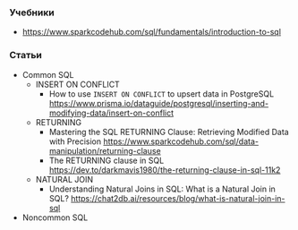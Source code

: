 ### Учебники

- https://www.sparkcodehub.com/sql/fundamentals/introduction-to-sql

### Статьи

- Common SQL
    - INSERT ON CONFLICT
        - How to use `INSERT ON CONFLICT` to upsert data in PostgreSQL https://www.prisma.io/dataguide/postgresql/inserting-and-modifying-data/insert-on-conflict
    - RETURNING
        - Mastering the SQL RETURNING Clause: Retrieving Modified Data with Precision https://www.sparkcodehub.com/sql/data-manipulation/returning-clause
        - The RETURNING clause in SQL https://dev.to/darkmavis1980/the-returning-clause-in-sql-11k2
    - NATURAL JOIN
        - Understanding Natural Joins in SQL: What is a Natural Join in SQL? https://chat2db.ai/resources/blog/what-is-natural-join-in-sql
- Noncommon SQL
